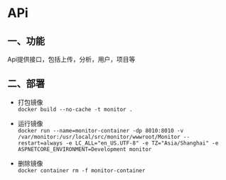 # APi
## 一、功能
Api提供接口，包括上传，分析，用户，项目等   
   
## 二、部署    

* 打包镜像  
 `docker build --no-cache -t monitor .`  

*  运行镜像    
`docker run --name=monitor-container -dp 8010:8010 -v /var/monitor:/usr/local/src/monitor/wwwroot/Monitor --restart=always -e LC_ALL="en_US.UTF-8" -e TZ="Asia/Shanghai" -e ASPNETCORE_ENVIRONMENT=Development monitor`     

*  删除镜像    
`docker container rm -f monitor-container`   
  